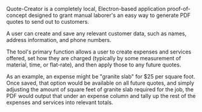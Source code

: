 Quote-Creator is a completely local, Electron-based application proof-of-concept designed to grant manual laborer's an easy way to generate PDF quotes to send out to customers.

A user can create and save any relevant customer data, such as names, address information, and phone numbers.

The tool's primary function allows a user to create expenses and services offered, set how they are charged (typically by some measurement of material, time, or flat-rate), and then apply those to any future quotes.

As an example, an expense might be "granite slab" for $25 per square foot. Once saved, that option would be available on all future quotes, and simply adjusting the amount of square feet of granite slab required for the job, the PDF would output that under an expense column and tally up the rest of the expenses and services into relevant totals.
